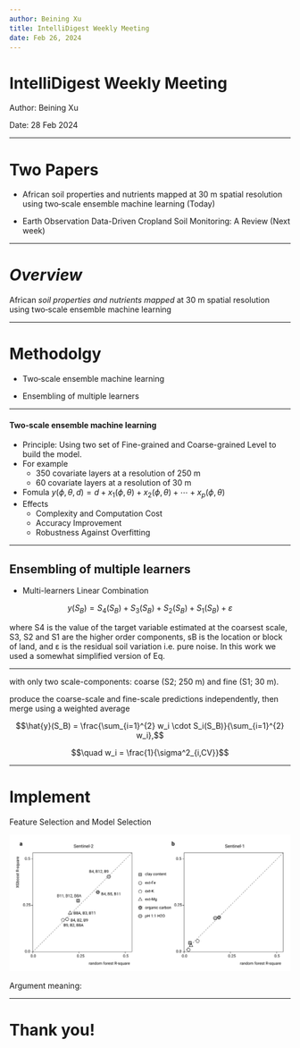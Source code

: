 ```yaml
---
author: Beining Xu
title: IntelliDigest Weekly Meeting
date: Feb 26, 2024
---
```


<!-- <link rel="stylesheet" href="../reveal.js/dist/reveal.css">
<link rel="stylesheet" href="../reveal.js/dist/theme/sky.css">   -->

# IntelliDigest Weekly Meeting

Author: Beining Xu

Date: 28 Feb 2024

---

# Two Papers

- African soil properties and nutrients mapped at 30 m spatial resolution using two‐scale ensemble machine learning (Today)

- Earth Observation Data-Driven Cropland Soil Monitoring: A Review (Next week)

---

# *Overview*

African *soil properties and nutrients mapped* at 30 m spatial resolution using two‐scale ensemble machine learning

<!-- --- -->

<!-- # Goals

- Classification Tasks

1. Utilize an improved predictive mapping framework: spatially-adjusted Ensemble Machine Learning, that better accounts for spatial clustering of points;
2. Invest more effort into fine-tuning the Machine Learning algorithms: especially to account for spatial cluster- ing of points, and more efficiently subset features of interest;
3. Include in the prediction process new, state-of-the-art, Earth Observation data: especially Sentinel-2 imagery which is available for the entire continent at fine spatial resolutions (10–30 m);
4. Include per pixel error predictions i.e. to quantify prediction uncertainty per pixel. -->

---

# Methodolgy

- Two‐scale ensemble machine learning
<!-- - Spatial Cross-Validation () -->
- Ensembling of multiple learners

---

#### Two‐scale ensemble machine learning
- Principle: Using two set of Fine-grained and Coarse-grained Level to build the model.
- For example
    - 350 covariate layers at a resolution of 250 m
    - 60 covariate layers at a resolution of 30 m
- Fomula
$y(\phi, \theta, d) = d + x_1(\phi, \theta) + x_2(\phi, \theta) + \cdots + x_p(\phi, \theta)$
- Effects
    - Complexity and Computation Cost 
    - Accuracy Improvement 
    - Robustness Against Overfitting 

<!-- ---


## Spatial Cross-Validation -->


---

## Ensembling of multiple learners

- Multi-learners Linear Combination


$$y(S_B) = S_4(S_B) + S_3(S_B) + S_2(S_B) + S_1(S_B) + \varepsilon$$

where S4 is the value of the target variable estimated at the coarsest scale, S3, S2 and S1 are the higher order components, sB is the location or block of land, and ε is the residual soil variation i.e. pure noise.
In this work we used a somewhat simplified version of Eq. 


---

with only two scale-components: coarse (S2; 250 m) and fine (S1; 30 m). 

produce the coarse-scale and fine-scale predictions independently, then merge using a weighted average


$$\hat{y}(S_B) = \frac{\sum_{i=1}^{2} w_i \cdot S_i(S_B)}{\sum_{i=1}^{2} w_i},$$

$$\quad w_i = \frac{1}{\sigma^2_{i,CV}}$$

---

# Implement

Feature Selection and Model Selection

![alt text](image.png)

Argument meaning: 

---

# Thank you!
